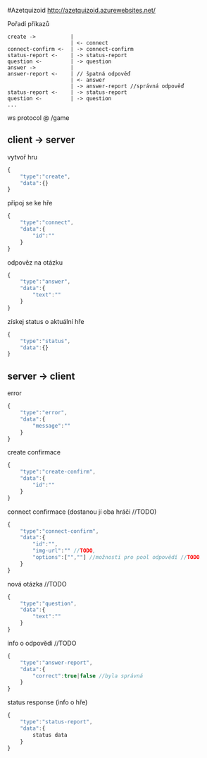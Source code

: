 #Azetquizoid
http://azetquizoid.azurewebsites.net/

Pořadí příkazů

```
create ->			|
					| <- connect
connect-confirm <-	| -> connect-confirm
status-report <-	| -> status-report
question <-			| -> question
answer ->			|
answer-report <-	| // špatná odpověď
					| <- answer
					| -> answer-report //správná odpověď
status-report <-	| -> status-report
question <-			| -> question
...
```

ws protocol @ /game

client -> server
----------------

vytvoř hru
```js
{
    "type":"create",
    "data":{}
}
```

připoj se ke hře
```js
{
    "type":"connect",
    "data":{
        "id":""
    }
}
```

odpověz na otázku
```js
{
    "type":"answer",
    "data":{
        "text":""
    }
}
```

získej status o aktuální hře
```js
{
    "type":"status",
    "data":{}
}
```

server -> client
----------------

error
```js
{
    "type":"error",
    "data":{
        "message":""
    }
}
```

create confirmace
```js
{
    "type":"create-confirm",
    "data":{
        "id":""
    }
}
```

connect confirmace (dostanou jí oba hráči //TODO)
```js
{
    "type":"connect-confirm",
    "data":{
        "id":"",
        "img-url":"" //TODO,
        "options":["",""] //možnosti pro pool odpovědí //TODO
    }
}
```

nová otázka //TODO
```js
{
    "type":"question",
    "data":{
        "text":""
    }
}
```

info o odpovědi //TODO
```js
{
    "type":"answer-report",
    "data":{
        "correct":true|false //byla správná
    }
}
```

status response (info o hře)
```js
{
    "type":"status-report",
    "data":{
        status data
    }
}
```